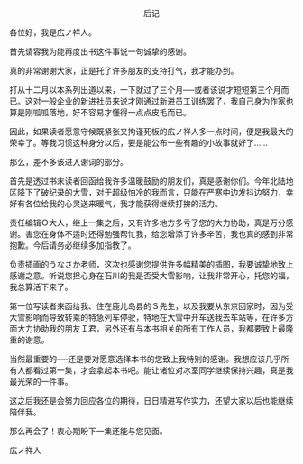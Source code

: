 <p align="center">后记</p>

各位好，我是広ノ祥人。

首先请容我为能再度出书这件事说一句诚挚的感谢。

真的非常谢谢大家，正是托了许多朋友的支持打气，我才能办到。

打从十二月以本系列出道以来，一下就过了三个月──或者该说才短短第三个月而已。这对一般企业的新进社员来说才刚通过新进员工训练罢了，我自己身为作家也算是刚呱呱落地，好不容易才懂得一点点皮毛而已。

因此，如果读者愿意守候既紧张又拘谨死板的広ノ祥人多一点时间，便是我最大的荣幸了。等我习惯这种身分以后，要是能公布一些有趣的小故事就好了……

那么，差不多该进入谢词的部分。

首先是透过书末读者回函给我许多温暖鼓励的朋友们，真是感谢你们。今年北陆地区降下了破纪录的大雪，对于超级怕冷的我而言，只能在严寒中边发抖边努力，幸好有各位给我的心灵送来暖气，我才能获得继续打拚的活力。

责任编辑Ｏ大人，继上一集之后，又有许多地方多亏了您的大力协助，真是万分感谢。害您在身体不适时还得勉强帮忙我，给您增添了许多辛苦，我也真的感到非常抱歉。今后请务必继续多加指教了。

负责插画的うなさか老师，这次也感谢您提供许多幅精美的插图，我要诚挚地致上感谢之意。听说您担心身在石川的我是否受大雪影响，让我非常开心，托您的福，我总算活下来了。

第一位写读者来函给我、住在鹿儿岛县的Ｓ先生，以及我要从东京回家时，因为受大雪影响而导致转乘的特急列车停驶，特地在大雪中开车送我去车站等，在许多方面大力协助我的朋友Ｉ君，另外还有与本书相关的所有工作人员，我都要致上最隆重的谢意。

当然最重要的──还是要对愿意选择本书的您致上我特别的感谢。我想应该几乎所有人都看过第一集，才会拿起本书吧。能让诸位对冰室同学继续保持兴趣，真是我最光荣的一件事。

这之后我还是会努力回应各位的期待，日日精进写作实力，还望大家以后也能继续陪伴我。

那么再会了！衷心期盼下一集还能与您见面。

広ノ祥人

